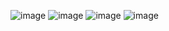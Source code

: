 ![image](https://github.com/rolando1803/bigdata/assets/55965131/5d7c9247-608d-47d0-976c-b99a87d3c118)
![image](https://github.com/rolando1803/bigdata/assets/55965131/2db8d978-a9cf-4639-ac06-df4e982c4e97)
![image](https://github.com/rolando1803/bigdata/assets/55965131/744a0c83-4b5d-449a-a696-afcad5b723d6)
![image](https://github.com/rolando1803/bigdata/assets/55965131/24c3a67c-7653-4387-bc81-d126e13a0c04)
